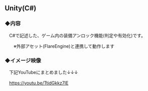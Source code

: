 ## Unity(C#)

### ◆内容

　C#で記述した、ゲーム内の装備アンロック機能(判定や有効化)です。

　　※外部アセット(FlareEngine)と連携して動作します

### ◆イメージ映像
　下記YouTubeにまとめました↓↓↓

　https://youtu.be/TtidGkkz7IE
